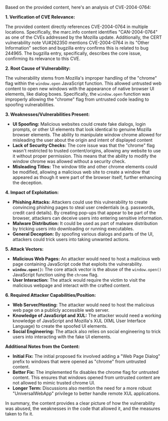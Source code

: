 Based on the provided content, here's an analysis of CVE-2004-0764:

**1. Verification of CVE Relevance:**

The provided content directly references CVE-2004-0764 in multiple locations. Specifically, the marc.info content identifies "CAN-2004-0764" as one of the CVEs addressed by the Mozilla update. Additionally, the CERT vulnerability note VU#262350 mentions CVE-2004-0764 in its "Other Information" section and bugzilla entry confirms this is related to bug 244965. The bugzilla entry, specifically, describes the core issue, confirming its relevance to this CVE.

**2. Root Cause of Vulnerability:**

The vulnerability stems from Mozilla's improper handling of the "chrome" flag within the `window.open` JavaScript function. This allowed untrusted web content to open new windows with the appearance of native browser UI elements, like dialog boxes. Specifically, the `window.open` function was improperly allowing the "chrome" flag from untrusted code leading to spoofing vulnerabilities.

**3. Weaknesses/Vulnerabilities Present:**

- **UI Spoofing:** Malicious websites could create fake dialogs, login prompts, or other UI elements that look identical to genuine Mozilla browser elements. The ability to manipulate window chrome allowed for misleading the user about the origin and intent of displayed content
- **Lack of Security Checks:** The core issue was that the "chrome" flag wasn't restricted to trusted content/origins, allowing any website to use it without proper permission. This means that the ability to modify the window chrome was allowed without a security check.
- **Misleading Titles:** The window title and other chrome elements could be modified, allowing a malicious web site to create a window that appeared as though it were part of the browser itself, further enhancing the deception.

**4. Impact of Exploitation:**

- **Phishing Attacks:** Attackers could use this vulnerability to create convincing phishing pages to steal user credentials (e.g. passwords, credit card details). By creating pop-ups that appear to be part of the browser, attackers can deceive users into entering sensitive information.
- **Malware Distribution:**  It could be used as part of malware distribution by tricking users into downloading or running executables.
- **General Deception:** By spoofing various dialogs and parts of the UI, attackers could trick users into taking unwanted actions.

**5. Attack Vectors:**

- **Malicious Web Pages:** An attacker would need to host a malicious web page containing JavaScript code that exploits the vulnerability.
- **`window.open()`:** The core attack vector is the abuse of the `window.open()` JavaScript function using the `chrome` flag.
- **User Interaction:**  The attack would require the victim to visit the malicious webpage and interact with the crafted content.

**6. Required Attacker Capabilities/Position:**

- **Web Server/Hosting:** The attacker would need to host the malicious web page on a publicly accessible web server.
- **Knowledge of JavaScript and XUL:** The attacker would need a working knowledge of JavaScript and Mozilla's XUL (XML User Interface Language) to create the spoofed UI elements.
- **Social Engineering:** The attack also relies on social engineering to trick users into interacting with the fake UI elements.

**Additional Notes from the Content:**

- **Initial Fix:** The initial proposed fix involved adding a "Web Page Dialog" prefix to windows that were opened as "chrome" from untrusted content.
- **Better Fix:**  The implemented fix disables the chrome flag for untrusted content.  This ensures that windows opened from untrusted content are not allowed to mimic trusted chrome UI.
- **Longer Term:** Discussions also mention the need for a more robust "UniversalWebApp" privilege to better handle remote XUL applications.

In summary, the content provides a clear picture of how the vulnerability was abused, the weaknesses in the code that allowed it, and the measures taken to fix it.